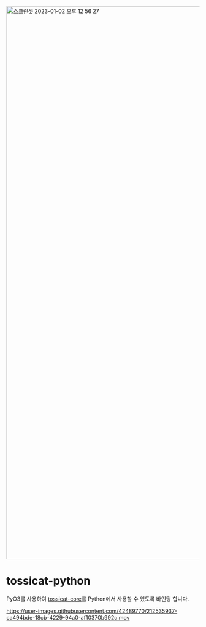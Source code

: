 <img width="1441" alt="스크린샷 2023-01-02 오후 12 56 27" src="https://user-images.githubusercontent.com/42489770/210288424-d89542a2-0def-4e8c-b301-411658b1568b.png">

# tossicat-python
PyO3를 사용하여 [tossicat-core](https://github.com/tossicat/tossicat-core)를 Python에서 사용할 수 있도록 바인딩 합니다.



https://user-images.githubusercontent.com/42489770/212535937-ca494bde-18cb-4229-94a0-af10370b992c.mov
